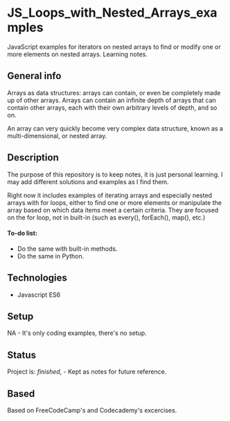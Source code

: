 # JS_Loops_with_Nested_Arrays_examples
JavaScript examples for iterators on nested arrays to find or modify one or more elements on nested arrays. Learning notes.  

## General info

Arrays as data structures: arrays can contain, or even be completely made up of other arrays. Arrays can contain an infinite depth of arrays that can contain other arrays, each with their own arbitrary levels of depth, and so on. 

An array can very quickly become very complex data structure, known as a multi-dimensional, or nested array. 

## Description

The purpose of this repository is to keep notes, it is just personal learning. I may add different solutions and examples as I find them. 

Right now it includes examples of iterating arrays and especially nested arrays with for loops, either to find one or more elements or manipulate the array based on which data items meet a certain criteria. They are focused on the for loop, not in built-in (such as every(), forEach(), map(), etc.)

#### To-do list:
* Do the same with built-in methods.
* Do the same in Python.

## Technologies
* Javascript ES6

## Setup
NA - It's only coding examples, there's no setup.

## Status
Project is: _finished_, - Kept as notes for future reference.

## Based
Based on FreeCodeCamp's and Codecademy's excercises.
